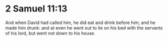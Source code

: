 # 2 Samuel 11:13

And when David had called him, he did eat and drink before him; and he made him drunk: and at even he went out to lie on his bed with the servants of his lord, but went not down to his house.